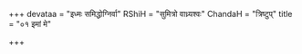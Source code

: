 +++
devataa = "इध्मः समिद्धोग्निर्वा"
RShiH = "सुमित्रो वाध्र्यश्वः"
ChandaH = "त्रिष्टुप्"
title = "०१ इमां मे"

+++
